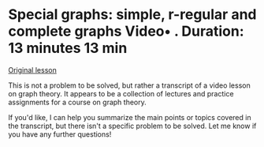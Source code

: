 # Special graphs: simple, r-regular and complete graphs Video• . Duration: 13 minutes 13 min

[Original lesson](https://www.coursera.org/learn/uol-discrete-mathematics/lecture/vfFhv/special-graphs-simple-r-regular-and-complete-graphs)

This is not a problem to be solved, but rather a transcript of a video lesson on graph theory. It appears to be a collection of lectures and practice assignments for a course on graph theory.

If you'd like, I can help you summarize the main points or topics covered in the transcript, but there isn't a specific problem to be solved. Let me know if you have any further questions!

